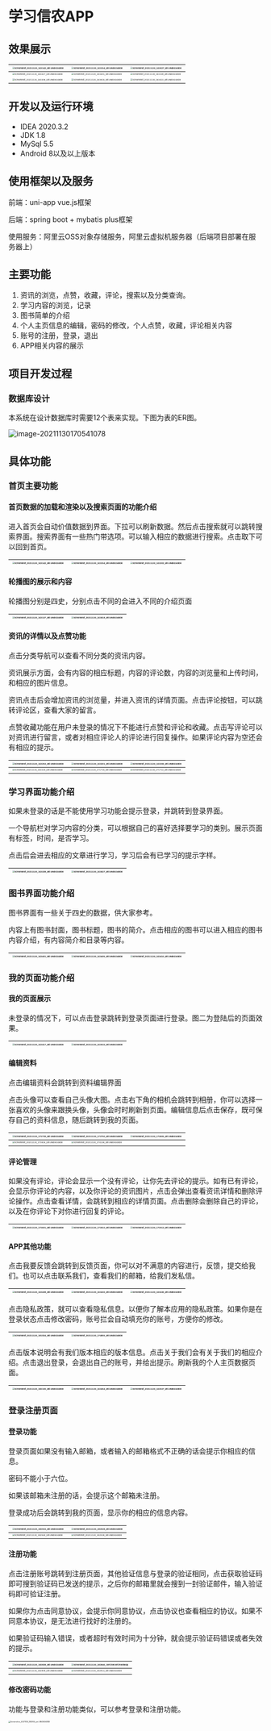 # 学习信农APP

## 效果展示

| <img src="images\Screenshot_20211130_163142_uni.UNID6348DE.jpg" alt="Screenshot_20211130_163142_uni.UNID6348DE" style="zoom:25%;" /> | <img src="images\Screenshot_20211130_163154_uni.UNID6348DE.jpg" alt="Screenshot_20211130_163154_uni.UNID6348DE" style="zoom:25%;" /> | <img src="images\Screenshot_20211130_163627_uni.UNID6348DE.jpg" alt="Screenshot_20211130_163627_uni.UNID6348DE" style="zoom:25%;" /> |
| ------------------------------------------------------------ | ------------------------------------------------------------ | ------------------------------------------------------------ |
| <img src="images\Screenshot_20211130_163417_uni.UNID6348DE.jpg" alt="Screenshot_20211130_163417_uni.UNID6348DE" style="zoom:25%;" /> | <img src="images\Screenshot_20211130_163401_uni.UNID6348DE.jpg" alt="Screenshot_20211130_163401_uni.UNID6348DE" style="zoom:25%;" /> | <img src="images\Screenshot_20211130_163339_uni.UNID6348DE.jpg" alt="Screenshot_20211130_163339_uni.UNID6348DE" style="zoom:25%;" /> |
| <img src="images\Screenshot_20211130_163306_uni.UNID6348DE.jpg" alt="Screenshot_20211130_163306_uni.UNID6348DE" style="zoom:25%;" /> | <img src="images\Screenshot_20211130_163618_uni.UNID6348DE.jpg" alt="Screenshot_20211130_163618_uni.UNID6348DE" style="zoom:25%;" /> | <img src="images\Screenshot_20211130_163410_uni.UNID6348DE.jpg" alt="Screenshot_20211130_163410_uni.UNID6348DE" style="zoom:25%;" /> |

## 开发以及运行环境

- IDEA 2020.3.2
- JDK 1.8
- MySql 5.5
- Android 8以及以上版本

## 使用框架以及服务

前端：uni-app vue.js框架

后端：spring boot + mybatis plus框架

使用服务：阿里云OSS对象存储服务，阿里云虚拟机服务器（后端项目部署在服务器上）

##  主要功能

1. 资讯的浏览，点赞，收藏，评论，搜索以及分类查询。
2. 学习内容的浏览，记录
3. 图书简单的介绍
4. 个人主页信息的编辑，密码的修改，个人点赞，收藏，评论相关内容
5. 账号的注册，登录，退出
6. APP相关内容的展示

## 项目开发过程

###  数据库设计

本系统在设计数据库时需要12个表来实现。下图为表的ER图。

![image-20211130170541078](\images\image-20211130170541078.png)

## 具体功能

### 首页主要功能

#### 首页数据的加载和渲染以及搜索页面的功能介绍

进入首页会自动价值数据到界面。下拉可以刷新数据。然后点击搜索就可以跳转搜索界面。搜索界面有一些热门带选项。可以输入相应的数据进行搜索。点击取下可以回到首页。

| <img src="images\Screenshot_20211130_163142_uni.UNID6348DE.jpg" alt="Screenshot_20211130_163142_uni.UNID6348DE" style="zoom:25%;" /> | <img src="images\Screenshot_20211130_163154_uni.UNID6348DE.jpg" alt="Screenshot_20211130_163154_uni.UNID6348DE" style="zoom:25%;" /> | <img src="images\Screenshot_20211130_163202_uni.UNID6348DE.jpg" alt="Screenshot_20211130_163202_uni.UNID6348DE" style="zoom:25%;" /> |
| ------------------------------------------------------------ | ------------------------------------------------------------ | ------------------------------------------------------------ |

#### 轮播图的展示和内容

轮播图分别是四史，分别点击不同的会进入不同的介绍页面

| <img src="images\Screenshot_20211130_163137_uni.UNID6348DE.jpg" alt="Screenshot_20211130_163137_uni.UNID6348DE" style="zoom:25%;" /> | <img src="images\Screenshot_20211130_163618_uni.UNID6348DE.jpg" alt="Screenshot_20211130_163618_uni.UNID6348DE" style="zoom:25%;" /> |
| ------------------------------------------------------------ | ------------------------------------------------------------ |



#### 资讯的详情以及点赞功能

点击分类导航可以查看不同分类的资讯内容。

资讯展示方面，会有内容的相应标题，内容的评论数，内容的浏览量和上传时间，和相应的图片信息。

资讯点击后会增加资讯的浏览量，并进入资讯的详情页面。点击评论按钮，可以跳转评论区，查看大家的留言。

点赞收藏功能在用户未登录的情况下不能进行点赞和评论和收藏。点击写评论可以对资讯进行留言，或者对相应评论人的评论进行回复操作。如果评论内容为空还会有相应的提示。

| <img src="images\Screenshot_20211130_163253_uni.UNID6348DE.jpg" alt="Screenshot_20211130_163253_uni.UNID6348DE" style="zoom:25%;" /> | <img src="images\Screenshot_20211130_163301_uni.UNID6348DE.jpg" alt="Screenshot_20211130_163301_uni.UNID6348DE" style="zoom:25%;" /> | <img src="images\Screenshot_20211130_163306_uni.UNID6348DE.jpg" alt="Screenshot_20211130_163306_uni.UNID6348DE" style="zoom:25%;" /> |
| ------------------------------------------------------------ | ------------------------------------------------------------ | ------------------------------------------------------------ |
| <img src="images\Screenshot_20211130_163319_uni.UNID6348DE.jpg" alt="Screenshot_20211130_163319_uni.UNID6348DE" style="zoom:25%;" /> | <img src="images\Screenshot_20211130_171718_uni.UNID6348DE.jpg" alt="Screenshot_20211130_171718_uni.UNID6348DE" style="zoom:25%;" /> | <img src="images\Screenshot_20211130_171712_uni.UNID6348DE.jpg" alt="Screenshot_20211130_171712_uni.UNID6348DE" style="zoom:25%;" /> |

### 学习界面功能介绍

如果未登录的话是不能使用学习功能会提示登录，并跳转到登录界面。

一个导航栏对学习内容的分类，可以根据自己的喜好选择要学习的类别。展示页面有标签，时间，是否学习。

点击后会进去相应的文章进行学习，学习后会有已学习的提示字样。

| <img src="images\Screenshot_20211130_163328_uni.UNID6348DE.jpg" alt="Screenshot_20211130_163328_uni.UNID6348DE" style="zoom:25%;" /> | <img src="images\Screenshot_20211130_163627_uni.UNID6348DE.jpg" alt="Screenshot_20211130_163627_uni.UNID6348DE" style="zoom: 25%;" /> |
| ------------------------------------------------------------ | ------------------------------------------------------------ |

### 图书界面功能介绍

图书界面有一些关于四史的数据，供大家参考。

内容上有图书封面，图书标题，图书的简介。点击相应的图书可以进入相应的图书内容介绍，有内容简介和目录等内容。

| <img src="images\Screenshot_20211130_163401_uni.UNID6348DE.jpg" alt="Screenshot_20211130_163401_uni.UNID6348DE" style="zoom:25%;" /> | <img src="images\Screenshot_20211130_163405_uni.UNID6348DE.jpg" alt="Screenshot_20211130_163405_uni.UNID6348DE" style="zoom:25%;" /> | <img src="images\Screenshot_20211130_163410_uni.UNID6348DE.jpg" alt="Screenshot_20211130_163410_uni.UNID6348DE" style="zoom:25%;" /> |
| ------------------------------------------------------------ | ------------------------------------------------------------ | ------------------------------------------------------------ |

### 我的页面功能介绍

#### 我的页面展示

未登录的情况下，可以点击登录跳转到登录页面进行登录。图二为登陆后的页面效果。

| <img src="images\Screenshot_20211130_163417_uni.UNID6348DE.jpg" alt="Screenshot_20211130_163417_uni.UNID6348DE" style="zoom:25%;" /> | <img src="images\Screenshot_20211130_163533_uni.UNID6348DE.jpg" alt="Screenshot_20211130_163533_uni.UNID6348DE" style="zoom:25%;" /> |
| ------------------------------------------------------------ | ------------------------------------------------------------ |

#### 编辑资料

点击编辑资料会跳转到资料编辑界面

点击头像可以查看自己头像大图。点击右下角的相机会跳转到相册，你可以选择一张喜欢的头像来跟换头像，头像会时时刷新到页面。编辑信息后点击保存，既可保存自己的资料信息，随后跳转到我的页面。

| <img src="images\Screenshot_20211130_173739_uni.UNID6348DE.jpg" alt="Screenshot_20211130_173739_uni.UNID6348DE" style="zoom:25%;" /> | <img src="images\Screenshot_20211130_173750_uni.UNID6348DE.jpg" alt="Screenshot_20211130_173750_uni.UNID6348DE" style="zoom:25%;" /> | <img src="images\Screenshot_20211130_173805_uni.UNID6348DE.jpg" alt="Screenshot_20211130_173805_uni.UNID6348DE" style="zoom:25%;" /> |
| ------------------------------------------------------------ | ------------------------------------------------------------ | ------------------------------------------------------------ |
| <img src="images\Screenshot_20211130_173816_uni.UNID6348DE.jpg" alt="Screenshot_20211130_173816_uni.UNID6348DE" style="zoom:25%;" /> | <img src="images\Screenshot_20211130_174136_uni.UNID6348DE.jpg" alt="Screenshot_20211130_174136_uni.UNID6348DE" style="zoom:25%;" /> |                                                              |

#### 评论管理

如果没有评论，评论会显示一个没有评论，让你先去评论的提示。如有已有评论，会显示你评论的内容，以及你评论的资讯图片，点击会弹出查看资讯详情和删除评论操作。点击查看详情，会跳转到相应的详情页面。点击删除会删除自己的评论，以及在你评论下对你进行回复的评论。

| <img src="images\Screenshot_20211130_173601_uni.UNID6348DE.jpg" alt="Screenshot_20211130_173601_uni.UNID6348DE" style="zoom:25%;" /> | <img src="images\Screenshot_20211130_173510_uni.UNID6348DE.jpg" alt="Screenshot_20211130_173510_uni.UNID6348DE" style="zoom:25%;" /> | <img src="images\Screenshot_20211130_173513_uni.UNID6348DE.jpg" alt="Screenshot_20211130_173513_uni.UNID6348DE" style="zoom:25%;" /> |
| ------------------------------------------------------------ | ------------------------------------------------------------ | ------------------------------------------------------------ |

#### APP其他功能

点击我要反馈会跳转到反馈页面，你可以对不满意的内容进行，反馈，提交给我们。也可以点击联系我们，查看我们的邮箱，给我们发私信。

| <img src="images\Screenshot_20211130_163428_uni.UNID6348DE.jpg" alt="Screenshot_20211130_163428_uni.UNID6348DE" style="zoom:25%;" /> | <img src="images\Screenshot_20211130_163432_uni.UNID6348DE.jpg" alt="Screenshot_20211130_163432_uni.UNID6348DE" style="zoom:25%;" /> | <img src="images\Screenshot_20211130_163436_uni.UNID6348DE.jpg" alt="Screenshot_20211130_163436_uni.UNID6348DE" style="zoom:25%;" /> |
| ------------------------------------------------------------ | ------------------------------------------------------------ | ------------------------------------------------------------ |

点击隐私政策，就可以查看隐私信息。以便你了解本应用的隐私政策。如果你是在登录状态点击修改密码，账号拦会自动填充你的账号，方便你的修改。

| <img src="images\Screenshot_20211130_181924_uni.UNID6348DE.jpg" alt="Screenshot_20211130_181924_uni.UNID6348DE" style="zoom:25%;" /> | <img src="images\Screenshot_20211130_174855_uni.UNID6348DE.jpg" alt="Screenshot_20211130_174855_uni.UNID6348DE" style="zoom:25%;" /> |
| ------------------------------------------------------------ | ------------------------------------------------------------ |

点击版本说明会有我们版本相应的版本信息。点击关于我们会有关于我们的相应介绍。点击退出登录，会退出自己的账号，并给出提示。刷新我的个人主页数据页面。

| <img src="images\Screenshot_20211130_182100_uni.UNID6348DE.jpg" alt="Screenshot_20211130_182100_uni.UNID6348DE" style="zoom:25%;" /> | <img src="images\Screenshot_20211130_163454_uni.UNID6348DE.jpg" alt="Screenshot_20211130_163454_uni.UNID6348DE" style="zoom:25%;" /> | <img src="images\Screenshot_20211130_163537_uni.UNID6348DE.jpg" alt="Screenshot_20211130_163537_uni.UNID6348DE" style="zoom:25%;" /> |
| ------------------------------------------------------------ | ------------------------------------------------------------ | ------------------------------------------------------------ |

### 登录注册页面

#### 登录功能

登录页面如果没有输入邮箱，或者输入的邮箱格式不正确的话会提示你相应的信息。

密码不能小于六位。

如果该邮箱未注册的话，会提示这个邮箱未注册。

登录成功后会跳转到我的页面，显示你的相应的信息内容。

| <img src="images\Screenshot_20211130_182503_uni.UNID6348DE.jpg" alt="Screenshot_20211130_182503_uni.UNID6348DE" style="zoom:25%;" /> | <img src="images\Screenshot_20211130_182528_uni.UNID6348DE.jpg" alt="Screenshot_20211130_182528_uni.UNID6348DE" style="zoom:25%;" /> |
| ------------------------------------------------------------ | ------------------------------------------------------------ |
| <img src="images\Screenshot_20211130_182540_uni.UNID6348DE.jpg" alt="Screenshot_20211130_182540_uni.UNID6348DE" style="zoom:25%;" /> | <img src="images\Screenshot_20211130_182538_uni.UNID6348DE.jpg" alt="Screenshot_20211130_182538_uni.UNID6348DE" style="zoom:25%;" /> |

#### 注册功能

点击注册账号跳转到注册页面，其他验证信息与登录的验证相同，点击获取验证码即可搜到验证码已发送的提示，之后你的邮箱里就会搜到一封验证邮件，输入验证码即可验证注册。

如果你为点击同意协议，会提示你同意协议，点击协议也查看相应的协议。如果不同意本协议，是无法进行找好的注册的。

如果验证码输入错误，或者超时有效时间为十分钟，就会提示验证码错误或者失效的提示。

| <img src="images\Screenshot_20211130_182828_uni.UNID6348DE.jpg" alt="Screenshot_20211130_182828_uni.UNID6348DE" style="zoom:25%;" /> | <img src="images\Screenshot_20211130_182846_com.tencent.mobileqq.jpg" alt="Screenshot_20211130_182846_com.tencent.mobileqq" style="zoom:25%;" /> |
| ------------------------------------------------------------ | ------------------------------------------------------------ |
| <img src="images\Screenshot_20211130_182909_uni.UNID6348DE.jpg" alt="Screenshot_20211130_182909_uni.UNID6348DE" style="zoom:25%;" /> | <img src="images\Screenshot_20211130_182913_uni.UNID6348DE.jpg" alt="Screenshot_20211130_182913_uni.UNID6348DE" style="zoom:25%;" /> |

#### 修改密码功能

功能与登录和注册功能类似，可以参考登录和注册功能。

<img src="images\Screenshot_20211130_182955_uni.UNID6348DE.jpg" alt="Screenshot_20211130_182955_uni.UNID6348DE" style="zoom:25%;" />

